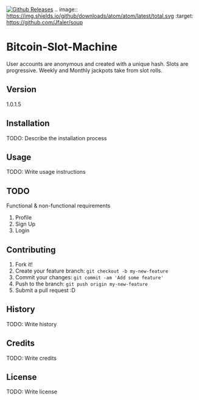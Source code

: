 [![Github Releases](https://img.shields.io/github/downloads/atom/atom/latest/total.svg)](https://github.com/Jfaler/soup)
.. image:: https://img.shields.io/github/downloads/atom/atom/latest/total.svg   :target: https://github.com/Jfaler/soup
# Bitcoin-Slot-Machine
User accounts are anonymous and created with a unique hash.  Slots are progressive. Weekly and Monthly jackpots take from slot rolls.

## Version 
1.0.1.5

## Installation

TODO: Describe the installation process

## Usage

TODO: Write usage instructions 

## TODO 

Functional & non-functional requirements

1. Profile
2. Sign Up
3. Login

## Contributing

1. Fork it!
2. Create your feature branch: `git checkout -b my-new-feature`
3. Commit your changes: `git commit -am 'Add some feature'`
4. Push to the branch: `git push origin my-new-feature`
5. Submit a pull request :D

## History

TODO: Write history

## Credits

TODO: Write credits

## License

TODO: Write license
